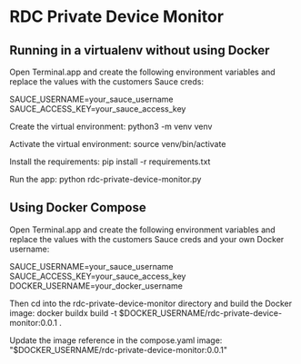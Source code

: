 # RDC Private Device Monitor

## Running in a virtualenv without using Docker

Open Terminal.app and create the following environment variables and replace the values with the customers Sauce creds:

SAUCE_USERNAME=your_sauce_username
SAUCE_ACCESS_KEY=your_sauce_access_key

Create the virtual environment:
python3 -m venv venv

Activate the virtual environment:
source venv/bin/activate

Install the requirements:
pip install -r requirements.txt

Run the app:
python rdc-private-device-monitor.py

## Using Docker Compose

Open Terminal.app and create the following environment variables and replace the values with the customers Sauce creds and your own Docker username:

SAUCE_USERNAME=your_sauce_username
SAUCE_ACCESS_KEY=your_sauce_access_key
DOCKER_USERNAME=your_docker_username

Then cd into the rdc-private-device-monitor directory and build the Docker image:
docker buildx build -t $DOCKER_USERNAME/rdc-private-device-monitor:0.0.1 . 

Update the image reference in the compose.yaml
image: "$DOCKER_USERNAME/rdc-private-device-monitor:0.0.1"